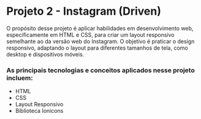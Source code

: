 # Projeto 2 - Instagram (Driven)

O propósito desse projeto é aplicar habilidades em desenvolvimento web, especificamente em HTML e CSS,
para criar um layout responsivo semelhante ao da versão web do Instagram. O objetivo é praticar o design 
responsivo, adaptando o layout para diferentes tamanhos de tela, como desktop e dispositivos móveis.

### As principais tecnologias e conceitos aplicados nesse projeto incluem:

* HTML
* CSS
* Layout Responsivo
* Biblioteca Ionicons
